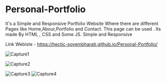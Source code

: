 # Personal-Portfolio
It's a Simple and Responsive Portfolio Website Where there are different Pages like Home,Abour,Portfolio and Contact. This page can be used . Its made By HTML , CSS and Some JS. Simple and Responsive 

Link Webiste - https://hectic-sovembharati.github.io/Personal-Portfolio/


![Capture1](https://user-images.githubusercontent.com/88200119/135706607-ccbd2883-b8d1-4bb5-aa45-3701c83a7ad4.JPG)

![Capture2](https://user-images.githubusercontent.com/88200119/135706621-aaaa1372-f22c-481e-94f9-55a2edc8443b.JPG)

![Capture3](https://user-images.githubusercontent.com/88200119/135706627-be4ecb76-60a6-46e9-8b61-9e0b999761ab.JPG)
![Capture4](https://user-images.githubusercontent.com/88200119/135706633-8115320f-20a1-488a-9db6-6f58e8b06035.JPG)
